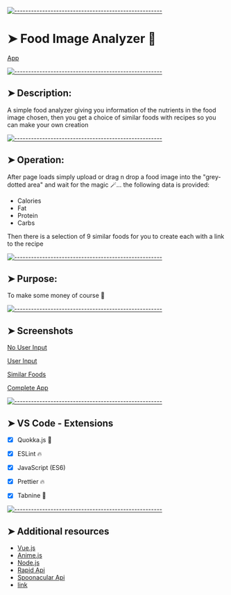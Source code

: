
[![-----------------------------------------------------](https://raw.githubusercontent.com/andreasbm/readme/master/assets/lines/colored.png)](#image-analyzer-)

# ➤ Food Image Analyzer 🌠

[App]()

[![-----------------------------------------------------](https://raw.githubusercontent.com/andreasbm/readme/master/assets/lines/colored.png)](#description-)

## ➤ Description: 

A simple food analyzer giving you information of the nutrients in the food image chosen, then you get a choice of similar foods with recipes so you can make your own creation



[![-----------------------------------------------------](https://raw.githubusercontent.com/andreasbm/readme/master/assets/lines/colored.png)](#operation-)

## ➤ Operation: 

After page loads simply upload or drag n drop a food image into the "grey-dotted area" and wait for the magic 🪄...
the following data is provided:

 - Calories
 - Fat
 - Protein
 - Carbs

Then there is a selection of 9 similar foods for you to create each with a link to the recipe 
                               
                                                          

[![-----------------------------------------------------](https://raw.githubusercontent.com/andreasbm/readme/master/assets/lines/colored.png)](#purpose)

## ➤ Purpose:
To make some money of course 🤑


[![-----------------------------------------------------](https://raw.githubusercontent.com/andreasbm/readme/master/assets/lines/colored.png)](#screenshots)

## ➤ Screenshots

[No User Input](https://user-images.githubusercontent.com/125808990/233476581-2fd1476a-492d-4a55-b869-158e9eb88f32.png)

[User Input](https://user-images.githubusercontent.com/125808990/233476678-512850dd-349b-467a-a749-eee76037daa4.png)

[Similar Foods](https://user-images.githubusercontent.com/125808990/233476788-7c991ffe-a123-4ea6-8d14-f1abec9d4686.png)

[Complete App](https://user-images.githubusercontent.com/125808990/233476870-70b16c82-2c8e-41a4-8d27-03fd79f961e3.png)



[![-----------------------------------------------------](https://raw.githubusercontent.com/andreasbm/readme/master/assets/lines/colored.png)](#vs-code---extensions)

## ➤ VS Code - Extensions

- [x] Quokka.js 🤖
- [x] ESLint 🔥
- [x] JavaScript (ES6) 
- [x] Prettier 🔥
- [x] Tabnine 🤖



[![-----------------------------------------------------](https://raw.githubusercontent.com/andreasbm/readme/master/assets/lines/colored.png)](#additional-resources)

## ➤ Additional resources

- [Vue.js](https://vuejs.org/)
- [Anime.js](https://animejs.com/)
- [Node.js](https://nodejs.org/api/synopsis.html)
- [Rapid Api](https://rapidapi.com/)
- [Spoonacular Api](https://rapidapi.com/spoonacular/api/recipe-food-nutrition/)
- [link](https://github.com/andreasbm/readme)
